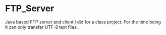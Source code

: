 # FTP_Server
Java based FTP server and client I did for a class project. For the time being it can only transfer UTF-8 text files.
